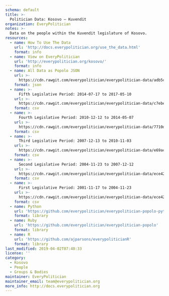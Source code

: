 ```yaml
---
schema: default
title: >-
  Politician Data: Kosovo — Kuvendit
organization: EveryPolitician
notes: >-
  Data on the people within the Kuvendit legislature of Kosovo.
resources:
  - name: How To Use The Data
    url: 'http://docs.everypolitician.org/use_the_data.html'
    format: info
  - name: View on EveryPolitician
    url: 'http://everypolitician.org/kosovo/'
    format: info
  - name: All Data as Popolo JSON
    url: >-
      https://cdn.rawgit.com/everypolitician/everypolitician-data/adb5c601f3c4da6dc0caa902b23123da25d85164/data/Kosovo/Assembly/ep-popolo-v1.0.json
    format: json
  - name: >-
      Fifth Legislative Period: 2014-07-17 to 2017-05-10
    url: >-
      https://cdn.rawgit.com/everypolitician/everypolitician-data/c7ebef2246470c1419c5f659b0b76ee6cde2674d/data/Kosovo/Assembly/term-chamber_2014-07-17.csv
    format: csv
  - name: >-
      Fourth Legislative Period: 2010-12-12 to 2014-05-07
    url: >-
      https://cdn.rawgit.com/everypolitician/everypolitician-data/7710d8478f6bed092c6939d40a6cc0df42b000f6/data/Kosovo/Assembly/term-chamber_2010-12-12.csv
    format: csv
  - name: >-
      Third Legislative Period: 2007-12-13 to 2010-11-03
    url: >-
      https://cdn.rawgit.com/everypolitician/everypolitician-data/e69acdc791441e1adaba1ec5d5f7b121f350c042/data/Kosovo/Assembly/term-chamber_2007-12-13.csv
    format: csv
  - name: >-
      Second Legislative Period: 2004-11-23 to 2007-12-12
    url: >-
      https://cdn.rawgit.com/everypolitician/everypolitician-data/ece42663d1b563432105fc171ac551c09ffd8709/data/Kosovo/Assembly/term-chamber_2004-11-23.csv
    format: csv
  - name: >-
      First Legislative Period: 2001-11-17 to 2004-11-23
    url: >-
      https://cdn.rawgit.com/everypolitician/everypolitician-data/ece42663d1b563432105fc171ac551c09ffd8709/data/Kosovo/Assembly/term-chamber_2001-11-17.csv
    format: csv
  - name: Python
    url: 'https://github.com/everypolitician/everypolitician-popolo-python'
    format: library
  - name: Ruby
    url: 'https://github.com/everypolitician/everypolitician-popolo'
    format: library
  - name: R
    url: 'https://github.com/ajparsons/everypoliticianR'
    format: library
last_modified: 2019-04-02T07:40:33
license: ''
category:
  - Kosovo
  - People
  - Groups & Bodies
maintainer: EveryPolitician
maintainer_email: team@everypolitician.org
more_info: http://docs.everypolitician.org
---
```

